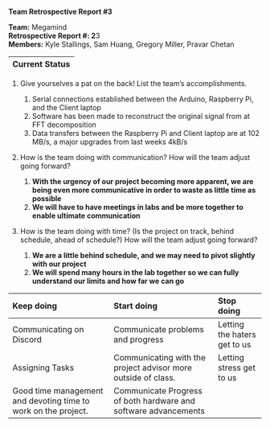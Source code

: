 **Team Retrospective Report \#3**

**Team:** Megamind  
**Retrospective Report \#: 2**3  
**Members:** Kyle Stallings, Sam Huang, Gregory Miller, Pravar Chetan

| Current Status |
| :---- |

1. Give yourselves a pat on the back\! List the team’s accomplishments.  
   1. Serial connections established between the Arduino, Raspberry Pi, and the Client laptop  
   2. Software has been made to reconstruct the original signal from at FFT decomposition  
   3. Data transfers between the Raspberry Pi and Client laptop are at 102 MB/s, a major upgrades from last weeks 4kB/s

2. How is the team doing with communication? How will the team adjust going forward?   
   1. **With the urgency of our project becoming more apparent, we are being even more communicative in order to waste as little time as possible**  
   2. **We will have to have meetings in labs and be more together to enable ultimate communication**

3. How is the team doing with time? (Is the project on track, behind schedule, ahead of schedule?) How will the team adjust going forward?   
   1. **We are a little behind schedule, and we may need to pivot slightly with our project**  
   2. **We will spend many hours in the lab together so we can fully understand our limits and how far we can go**

| Keep doing | Start doing | Stop doing |
| :---- | :---- | :---- |
| Communicating on Discord | Communicate problems and progress | Letting the haters get to us |
| Assigning Tasks | Communicating with the project advisor more outside of class.  | Letting stress get to us |
| Good time management and devoting time to work on the project.  | Communicate Progress of both hardware and software advancements |  |

